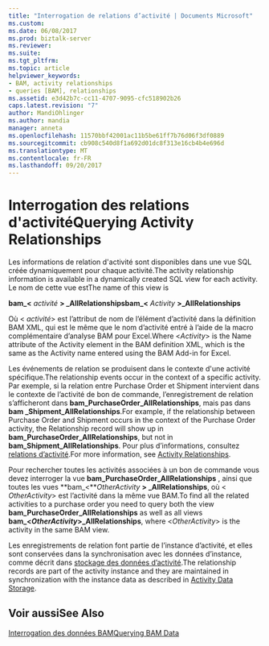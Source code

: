 ```yaml
---
title: "Interrogation de relations d’activité | Documents Microsoft"
ms.custom: 
ms.date: 06/08/2017
ms.prod: biztalk-server
ms.reviewer: 
ms.suite: 
ms.tgt_pltfrm: 
ms.topic: article
helpviewer_keywords:
- BAM, activity relationships
- queries [BAM], relationships
ms.assetid: e3d42b7c-cc11-4707-9095-cfc518902b26
caps.latest.revision: "7"
author: MandiOhlinger
ms.author: mandia
manager: anneta
ms.openlocfilehash: 11570bbf42001ac11b5be61ff7b76d06f3df0889
ms.sourcegitcommit: cb908c540d8f1a692d01dc8f313e16cb4b4e696d
ms.translationtype: MT
ms.contentlocale: fr-FR
ms.lasthandoff: 09/20/2017
---
```

# <a name="querying-activity-relationships"></a><span data-ttu-id="54831-102">Interrogation des relations d'activité</span><span class="sxs-lookup"><span data-stu-id="54831-102">Querying Activity Relationships</span></span>
<span data-ttu-id="54831-103">Les informations de relation d'activité sont disponibles dans une vue SQL créée dynamiquement pour chaque activité.</span><span class="sxs-lookup"><span data-stu-id="54831-103">The activity relationship information is available in a dynamically created SQL view for each activity.</span></span> <span data-ttu-id="54831-104">Le nom de cette vue est</span><span class="sxs-lookup"><span data-stu-id="54831-104">The name of this view is</span></span>  
  
 <span data-ttu-id="54831-105">**bam_\<**  *activité* **> _AllRelationships**</span><span class="sxs-lookup"><span data-stu-id="54831-105">**bam_\<** *Activity* **>_AllRelationships**</span></span>  
  
 <span data-ttu-id="54831-106">Où \< *activité*> est l’attribut de nom de l’élément d’activité dans la définition BAM XML, qui est le même que le nom d’activité entré à l’aide de la macro complémentaire d’analyse BAM pour Excel.</span><span class="sxs-lookup"><span data-stu-id="54831-106">Where \<*Activity*> is the Name attribute of the Activity element in the BAM definition XML, which is the same as the Activity name entered using the BAM Add-in for Excel.</span></span>  
  
 <span data-ttu-id="54831-107">Les événements de relation se produisent dans le contexte d'une activité spécifique.</span><span class="sxs-lookup"><span data-stu-id="54831-107">The relationship events occur in the context of a specific activity.</span></span> <span data-ttu-id="54831-108">Par exemple, si la relation entre Purchase Order et Shipment intervient dans le contexte de l’activité de bon de commande, l’enregistrement de relation s’afficheront dans **bam_PurchaseOrder_AllRelationships**, mais pas dans **bam _Shipment_AllRelationships**.</span><span class="sxs-lookup"><span data-stu-id="54831-108">For example, if the relationship between Purchase Order and Shipment occurs in the context of the Purchase Order activity, the Relationship record will show up in **bam_PurchaseOrder_AllRelationships**, but not in **bam_Shipment_AllRelationships**.</span></span> <span data-ttu-id="54831-109">Pour plus d’informations, consultez [relations d’activité](../core/activity-relationships.md).</span><span class="sxs-lookup"><span data-stu-id="54831-109">For more information, see [Activity Relationships](../core/activity-relationships.md).</span></span>  
  
 <span data-ttu-id="54831-110">Pour rechercher toutes les activités associées à un bon de commande vous devez interroger la vue **bam_PurchaseOrder_AllRelationships** , ainsi que toutes les vues **bam_\<***OtherActivity*  **> _AllRelationships**, où \< *OtherActivity*> est l’activité dans la même vue BAM.</span><span class="sxs-lookup"><span data-stu-id="54831-110">To find all the related activities to a purchase order you need to query both the view **bam_PurchaseOrder_AllRelationships** as well as all views **bam_\<***OtherActivity***>_AllRelationships**, where \<*OtherActivity*> is the activity in the same BAM view.</span></span>  
  
 <span data-ttu-id="54831-111">Les enregistrements de relation font partie de l’instance d’activité, et elles sont conservées dans la synchronisation avec les données d’instance, comme décrit dans [stockage des données d’activité](../core/activity-data-storage.md).</span><span class="sxs-lookup"><span data-stu-id="54831-111">The relationship records are part of the activity instance and they are maintained in synchronization with the instance data as described in [Activity Data Storage](../core/activity-data-storage.md).</span></span>  
  
## <a name="see-also"></a><span data-ttu-id="54831-112">Voir aussi</span><span class="sxs-lookup"><span data-stu-id="54831-112">See Also</span></span>  
 [<span data-ttu-id="54831-113">Interrogation des données BAM</span><span class="sxs-lookup"><span data-stu-id="54831-113">Querying BAM Data</span></span>](../core/querying-bam-data.md)